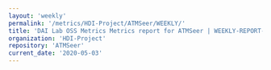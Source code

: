 ```yaml
---
layout: 'weekly'
permalink: '/metrics/HDI-Project/ATMSeer/WEEKLY/'
title: 'DAI Lab OSS Metrics Metrics report for ATMSeer | WEEKLY-REPORT-2020-05-03'
organization: 'HDI-Project'
repository: 'ATMSeer'
current_date: '2020-05-03'
---
```

